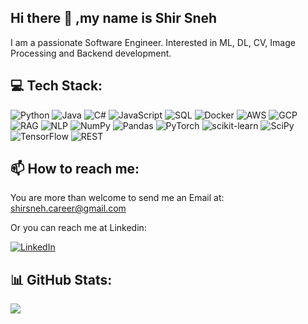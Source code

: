 ## Hi there 👋 ,my name is Shir Sneh
I am a passionate Software Engineer. 
Interested in ML, DL, CV, Image Processing and Backend development.

## 💻 Tech Stack:

![Python](https://img.shields.io/badge/Python-3776AB?style=flat&logo=python&logoColor=white)
![Java](https://img.shields.io/badge/Java-007396?style=flat&logo=java&logoColor=white)
![C#](https://img.shields.io/badge/C%23-239120?style=flat&logo=c-sharp&logoColor=white)
![JavaScript](https://img.shields.io/badge/JavaScript-F7DF1E?style=flat&logo=javascript&logoColor=white)
![SQL](https://img.shields.io/badge/SQL-4479A1?style=flat&logo=database&logoColor=white)
![Docker](https://img.shields.io/badge/Docker-2496ED?style=flat&logo=docker&logoColor=white)
![AWS](https://img.shields.io/badge/AWS-232F3E?style=flat&logo=amazon-aws&logoColor=white)
![GCP](https://img.shields.io/badge/GCP-4285F4?style=flat&logo=google-cloud&logoColor=white)
![RAG](https://img.shields.io/badge/RAG-8E44AD?style=flat&logo=openai&logoColor=white)
![NLP](https://img.shields.io/badge/NLP-FF69B4?style=flat&logo=semantic-web&logoColor=white)
![NumPy](https://img.shields.io/badge/numpy-%23013243.svg?style=flat&logo=numpy&logoColor=white) 
![Pandas](https://img.shields.io/badge/pandas-%23150458.svg?style=flat&logo=pandas&logoColor=white) 
![PyTorch](https://img.shields.io/badge/PyTorch-%23EE4C2C.svg?style=flat&logo=PyTorch&logoColor=white) 
![scikit-learn](https://img.shields.io/badge/scikit--learn-%23F7931E.svg?style=flat&logo=scikit-learn&logoColor=white) 
![SciPy](https://img.shields.io/badge/SciPy-%230C55A5.svg?style=flat&logo=scipy&logoColor=%white) 
![TensorFlow](https://img.shields.io/badge/TensorFlow-%23FF6F00.svg?style=flat&logo=TensorFlow&logoColor=white)
![REST](https://img.shields.io/badge/REST-005C97?style=flat&logo=api&logoColor=white)

## 📫 How to reach me: 

   You are more than welcome to send me an Email at: shirsneh.career@gmail.com
  
   Or you can reach me at Linkedin:
   
[![LinkedIn](https://img.shields.io/badge/LinkedIn-blue?style=for-the-badge&logo=linkedin&logoColor=white)](https://www.linkedin.com/in/shir-sneh/)

## 📊 GitHub Stats:

![](https://github-profile-summary-cards.vercel.app/api/cards/repos-per-language?username=shirsneh&theme=tokyonight)







